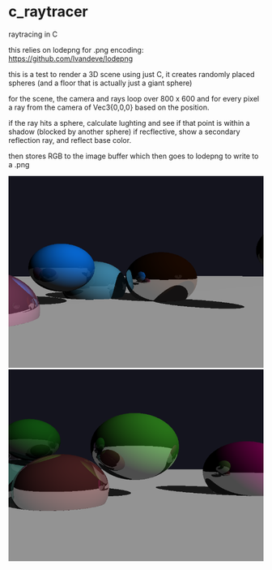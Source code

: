 # c_raytracer
raytracing in C

this relies on lodepng for .png encoding:
https://github.com/lvandeve/lodepng

this is a test to render a 3D scene using just C, it creates randomly placed spheres (and a floor that is actually just a giant sphere) 

for the scene, the camera and rays loop over 800 x 600 and for every pixel a ray from the camera of Vec3{0,0,0} based on the position.

if the ray hits a sphere, calculate lughting and see if that point is within a shadow (blocked by another sphere) if recflective, show a secondary reflection ray, and reflect base color.

then stores RGB to the image buffer which then goes to lodepng to write to a .png

![example](https://github.com/ianbasinger/c_raytracer/raw/main/example_1.png)
![example](https://github.com/ianbasinger/c_raytracer/raw/main/example_2.png)
